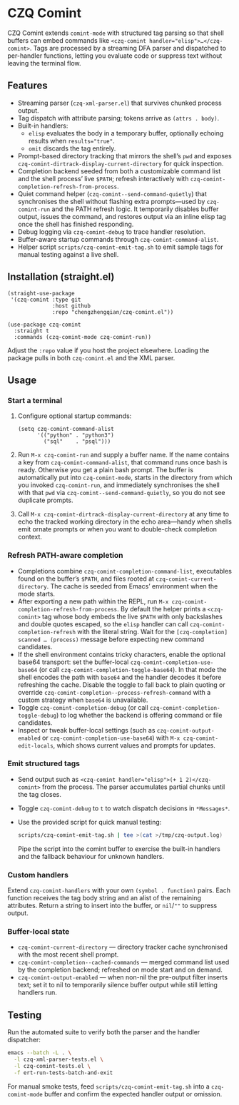# CZQ Comint

CZQ Comint extends `comint-mode` with structured tag parsing so that shell
buffers can embed commands like `<czq-comint handler="elisp">…</czq-comint>`.
Tags are processed by a streaming DFA parser and dispatched to per-handler
functions, letting you evaluate code or suppress text without leaving the
terminal flow.

## Features
- Streaming parser (`czq-xml-parser.el`) that survives chunked process output.
- Tag dispatch with attribute parsing; tokens arrive as `(attrs . body)`.
- Built-in handlers:
  - `elisp` evaluates the body in a temporary buffer, optionally echoing
    results when `results="true"`.
  - `omit` discards the tag entirely.
- Prompt-based directory tracking that mirrors the shell’s `pwd` and exposes
  `czq-comint-dirtrack-display-current-directory` for quick inspection.
- Completion backend seeded from both a customizable command list and the shell
  process’ live `$PATH`; refresh interactively with
  `czq-comint-completion-refresh-from-process`.
- Quiet command helper (`czq-comint--send-command-quietly`) that synchronises
  the shell without flashing extra prompts—used by `czq-comint-run` and the
  PATH refresh logic.  It temporarily disables buffer output, issues the
  command, and restores output via an inline elisp tag once the shell has
  finished responding.
- Debug logging via `czq-comint-debug` to trace handler resolution.
- Buffer-aware startup commands through `czq-comint-command-alist`.
- Helper script `scripts/czq-comint-emit-tag.sh` to emit sample tags for manual
  testing against a live shell.

## Installation (straight.el)

```elisp
(straight-use-package
 '(czq-comint :type git
              :host github
              :repo "chengzhengqian/czq-comint.el"))

(use-package czq-comint
  :straight t
  :commands (czq-comint-mode czq-comint-run))
```

Adjust the `:repo` value if you host the project elsewhere. Loading the package
pulls in both `czq-comint.el` and the XML parser.

## Usage

### Start a terminal

1. Configure optional startup commands:

   ```elisp
   (setq czq-comint-command-alist
         '(("python" . "python3")
           ("sql"    . "psql")))
   ```

2. Run `M-x czq-comint-run` and supply a buffer name. If the name contains a
   key from `czq-comint-command-alist`, that command runs once bash is ready.
   Otherwise you get a plain bash prompt. The buffer is automatically put into
   `czq-comint-mode`, starts in the directory from which you invoked
   `czq-comint-run`, and immediately synchronises the shell with that `pwd`
   via `czq-comint--send-command-quietly`, so you do not see duplicate prompts.

3. Call `M-x czq-comint-dirtrack-display-current-directory` at any time to echo
   the tracked working directory in the echo area—handy when shells emit ornate
   prompts or when you want to double-check completion context.

### Refresh PATH-aware completion

- Completions combine `czq-comint-completion-command-list`, executables found
  on the buffer’s `$PATH`, and files rooted at
  `czq-comint-current-directory`.  The cache is seeded from Emacs’ environment
  when the mode starts.
- After exporting a new path within the REPL, run
  `M-x czq-comint-completion-refresh-from-process`.  By default the helper
  prints a `<czq-comint>` tag whose body embeds the live `$PATH` with only
  backslashes and double quotes escaped, so the `elisp` handler can call
  `czq-comint-completion-refresh` with the literal string.  Wait for the
  `[czq-completion] scanned … (process)` message before expecting new command
  candidates.
- If the shell environment contains tricky characters, enable the optional
  base64 transport: set the buffer-local
  `czq-comint-completion-use-base64` (or call
  `czq-comint-completion-toggle-base64`).  In that mode the shell encodes the
  path with `base64` and the handler decodes it before refreshing the cache.
  Disable the toggle to fall back to plain quoting or override
  `czq-comint-completion--process-refresh-command` with a custom strategy when
  `base64` is unavailable.
- Toggle `czq-comint-completion-debug` (or call
  `czq-comint-completion-toggle-debug`) to log whether the backend is offering
  command or file candidates.
- Inspect or tweak buffer-local settings (such as `czq-comint-output-enabled`
  or `czq-comint-completion-use-base64`) with `M-x czq-comint-edit-locals`,
  which shows current values and prompts for updates.

### Emit structured tags

- Send output such as `<czq-comint handler="elisp">(+ 1 2)</czq-comint>` from
  the process. The parser accumulates partial chunks until the tag closes.
- Toggle `czq-comint-debug` to `t` to watch dispatch decisions in `*Messages*`.
- Use the provided script for quick manual testing:

  ```sh
  scripts/czq-comint-emit-tag.sh | tee >(cat >/tmp/czq-output.log)
  ```

  Pipe the script into the comint buffer to exercise the built-in handlers and
  the fallback behaviour for unknown handlers.

### Custom handlers

Extend `czq-comint-handlers` with your own `(symbol . function)` pairs. Each
function receives the tag body string and an alist of the remaining attributes.
Return a string to insert into the buffer, or `nil`/`""` to suppress output.

### Buffer-local state

- `czq-comint-current-directory` — directory tracker cache synchronised with
  the most recent shell prompt.
- `czq-comint-completion--cached-commands` — merged command list used by the
  completion backend; refreshed on mode start and on demand.
- `czq-comint-output-enabled` — when non-nil the pre-output filter inserts
  text; set it to nil to temporarily silence buffer output while still letting
  handlers run.

## Testing

Run the automated suite to verify both the parser and the handler dispatcher:

```sh
emacs --batch -L . \
  -l czq-xml-parser-tests.el \
  -l czq-comint-tests.el \
  -f ert-run-tests-batch-and-exit
```

For manual smoke tests, feed `scripts/czq-comint-emit-tag.sh` into a
`czq-comint-mode` buffer and confirm the expected handler output or omission.
